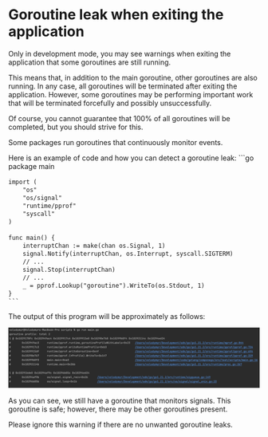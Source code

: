 # Goroutine leak when exiting the application

Only in development mode, you may see warnings when exiting the application that some goroutines are still running.

This means that, in addition to the main goroutine, other goroutines are also running.
In any case, all goroutines will be terminated after exiting the application.
However, some goroutines may be performing important work that will be terminated forcefully and possibly unsuccessfully.

Of course, you cannot guarantee that 100% of all goroutines will be completed, but you should strive for this.

Some packages run goroutines that continuously monitor events.

Here is an example of code and how you can detect a goroutine leak:
    ```go
    package main

    import (
        "os"
        "os/signal"
        "runtime/pprof"
        "syscall"
    )

    func main() {
        interruptChan := make(chan os.Signal, 1)
        signal.Notify(interruptChan, os.Interrupt, syscall.SIGTERM)
        // ...
        signal.Stop(interruptChan)
        // ...
        _ = pprof.Lookup("goroutine").WriteTo(os.Stdout, 1)
    }
    ```
The output of this program will be approximately as follows:

![Goroutine Leak Debug](../assets/images/warnings/goroutine-leak.png)

As you can see, we still have a goroutine that monitors signals.
This goroutine is safe; however, there may be other goroutines present.

Please ignore this warning if there are no unwanted goroutine leaks.
